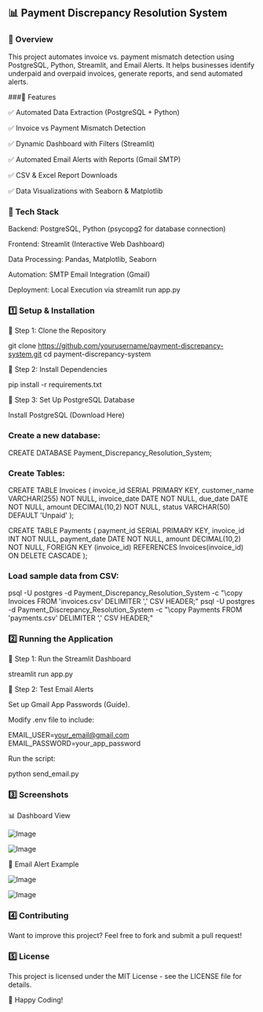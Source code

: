## 📊 Payment Discrepancy Resolution System

### 🔹 Overview

This project automates invoice vs. payment mismatch detection using PostgreSQL, Python, Streamlit, and Email Alerts. It helps businesses identify underpaid and overpaid invoices, generate reports, and send automated alerts.

###🔹 Features

✅ Automated Data Extraction (PostgreSQL + Python)

✅ Invoice vs Payment Mismatch Detection

✅ Dynamic Dashboard with Filters (Streamlit)

✅ Automated Email Alerts with Reports (Gmail SMTP)

✅ CSV & Excel Report Downloads

✅ Data Visualizations with Seaborn & Matplotlib


### 🔹 Tech Stack

Backend: PostgreSQL, Python (psycopg2 for database connection)

Frontend: Streamlit (Interactive Web Dashboard)

Data Processing: Pandas, Matplotlib, Seaborn

Automation: SMTP Email Integration (Gmail)

Deployment: Local Execution via streamlit run app.py


### 1️⃣ Setup & Installation

📌 Step 1: Clone the Repository

git clone https://github.com/yourusername/payment-discrepancy-system.git
cd payment-discrepancy-system

📌 Step 2: Install Dependencies

pip install -r requirements.txt

📌 Step 3: Set Up PostgreSQL Database

Install PostgreSQL (Download Here)


### Create a new database:

CREATE DATABASE Payment_Discrepancy_Resolution_System;


### Create Tables:

CREATE TABLE Invoices (
    invoice_id SERIAL PRIMARY KEY,
    customer_name VARCHAR(255) NOT NULL,
    invoice_date DATE NOT NULL,
    due_date DATE NOT NULL,
    amount DECIMAL(10,2) NOT NULL,
    status VARCHAR(50) DEFAULT 'Unpaid'
);

CREATE TABLE Payments (
    payment_id SERIAL PRIMARY KEY,
    invoice_id INT NOT NULL,
    payment_date DATE NOT NULL,
    amount DECIMAL(10,2) NOT NULL,
    FOREIGN KEY (invoice_id) REFERENCES Invoices(invoice_id) ON DELETE CASCADE
);

### Load sample data from CSV:

psql -U postgres -d Payment_Discrepancy_Resolution_System -c "\copy Invoices FROM 'invoices.csv' DELIMITER ',' CSV HEADER;"
psql -U postgres -d Payment_Discrepancy_Resolution_System -c "\copy Payments FROM 'payments.csv' DELIMITER ',' CSV HEADER;"


### 2️⃣ Running the Application

📌 Step 1: Run the Streamlit Dashboard

streamlit run app.py

📌 Step 2: Test Email Alerts

Set up Gmail App Passwords (Guide).

Modify .env file to include:

EMAIL_USER=your_email@gmail.com
EMAIL_PASSWORD=your_app_password

Run the script:

python send_email.py


### 3️⃣ Screenshots

📊 Dashboard View

![Image](https://github.com/user-attachments/assets/bad31f55-66e1-41d6-bd40-632c07183515)

![Image](https://github.com/user-attachments/assets/b3ff75e9-242d-41e8-b5a6-4638812fda5c)

📧 Email Alert Example

![Image](https://github.com/user-attachments/assets/fc326d2f-113c-4d4f-b5d5-e6d44dbc0648)

![Image](https://github.com/user-attachments/assets/8c4f2902-b26b-4e91-aa0b-cb9fba106dce)


### 4️⃣ Contributing

Want to improve this project? Feel free to fork and submit a pull request!

### 5️⃣ License

This project is licensed under the MIT License - see the LICENSE file for details.

🚀 Happy Coding!

